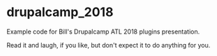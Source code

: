 # drupalcamp_2018
Example code for Bill's Drupalcamp ATL 2018 plugins presentation.

Read it and laugh, if you like, but don't expect it to do anything for you.
